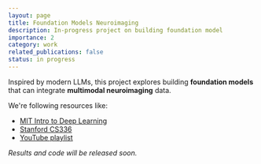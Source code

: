 ```yaml
---
layout: page
title: Foundation Models Neuroimaging
description: In-progress project on building foundation model
importance: 2
category: work
related_publications: false
status: in progress
---
```


Inspired by modern LLMs, this project explores building **foundation models** that can integrate **multimodal neuroimaging** data.  

We're following resources like:
- [MIT Intro to Deep Learning](https://introtodeeplearning.com/)
- [Stanford CS336](https://stanford-cs336.github.io/)
- [YouTube playlist](https://youtube.com/playlist?list=PLoROMvodv4rOY23Y0BoGoBGgQ1zmU_MT_)


_Results and code will be released soon._
